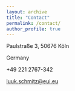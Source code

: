 ```yaml
---
layout: archive
title: "Contact"
permalink: /contact/
author_profile: true
---
```


Paulstraße 3, 50676 Köln

Germany

+49 221 2767-342

[luuk.schmitz@eui.eu](mailto:luuk.schmitz@eui.eu)
